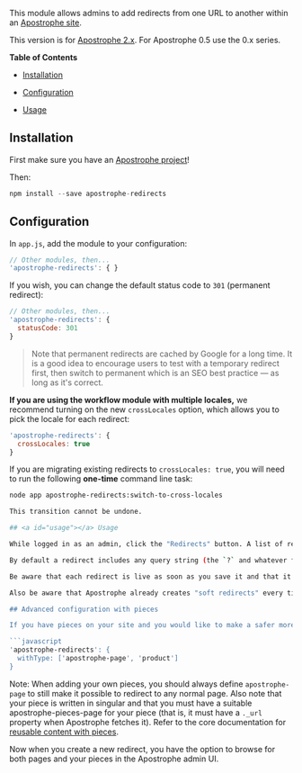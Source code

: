 This module allows admins to add redirects from one URL to another within an [Apostrophe site](http://apostrophecms.org/).

This version is for [Apostrophe 2.x](http://apostrophecms.org/). For Apostrophe 0.5 use the 0.x series.

**Table of Contents**

* [Installation](#installation)

* [Configuration](#configuration)

* [Usage](#usage)

## <a id="installation"></a> Installation

First make sure you have an [Apostrophe project](http://apostrophecms.org/)!

Then:

```javascript
npm install --save apostrophe-redirects
```

## <a id="installation"></a> Configuration

In `app.js`, add the module to your configuration:

```javascript
// Other modules, then...
'apostrophe-redirects': { }
```

If you wish, you can change the default status code to `301` (permanent redirect):

```javascript
// Other modules, then...
'apostrophe-redirects': {
  statusCode: 301
}
```

> Note that permanent redirects are cached by Google for a long time. It is a good idea to encourage users to test with a temporary redirect first, then switch to permanent which is an SEO best practice — as long as it's correct.

**If you are using the workflow module with multiple locales,** we recommend turning on the new `crossLocales` option, which allows you to pick the locale for each redirect:

```javascript
'apostrophe-redirects': {
  crossLocales: true
}
```

If you are migrating existing redirects to `crossLocales: true`, you will need to run the following **one-time** command line task:

```bash
node app apostrophe-redirects:switch-to-cross-locales

This transition cannot be undone.

## <a id="usage"></a> Usage

While logged in as an admin, click the "Redirects" button. A list of redirects appears, initially empty. Add as many redirects as you like. The "from" URL must begin with a `/`. The "to" URL may be anything and need not be on your site. The "description" field is for your own convenience.

By default a redirect includes any query string (the `?` and whatever follows it, up to but not including any `#`) on incoming requests when matching for redirection. You can toggle the "ignore query string when matching" option in a redirect definition to ignore query strings on incoming requests and only match on the base URL path. A redirect that does not use this option will always match first, so you can match various specific query strings and then have a fallback rule for other cases.

Be aware that each redirect is live as soon as you save it and that it is possible to make a mess with redirects. In a pinch, you can remove unwanted redirects via the MongoDB command line client (look for `{ type: "apostrophe-redirect" }` in the `aposDocs` collection in MongoDB).

Also be aware that Apostrophe already creates "soft redirects" every time you change the slug of a page. So you shouldn't need manually created "hard redirects" in that situation.

## Advanced configuration with pieces

If you have pieces on your site and you would like to make a safer more persistent redirect that will update if your redirect destination changes, you can use polymorphic joins. To do this you need to add your piece(s) when configuring the module:

```javascript
'apostrophe-redirects': {
  withType: ['apostrophe-page', 'product']
}
```

Note: When adding your own pieces, you should always define `apostrophe-page` to still make it possible to redirect to any normal page. Also note that your piece is written in singular and that you must have a suitable apostrophe-pieces-page for your piece (that is, it must have a `._url` property when Apostrophe fetches it). Refer to the core documentation for [reusable content with pieces](https://apostrophecms.org/docs/tutorials/getting-started/reusable-content-with-pieces.html#displaying-a-directory-of-people-on-a-page-with-code-apostrophe-pieces-pages-code).

Now when you create a new redirect, you have the option to browse for both pages and your pieces in the Apostrophe admin UI.
